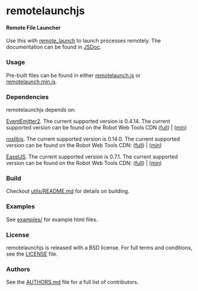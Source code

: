 remotelaunchjs
=======

#### Remote File Launcher
Use this with [remote_launch](https://bitbucket.org/guilhermelawless/jarvis_web_stack) to launch processes remotely.
The documentation can be found in [JSDoc](doc/index.html).

### Usage
Pre-built files can be found in either [remotelaunch.js](build/remotelaunch.js) or [remotelaunch.min.js](build/remotelaunch.min.js).

### Dependencies
remotelaunchjs depends on:

[EventEmitter2](https://github.com/hij1nx/EventEmitter2). The current supported version is 0.4.14. The current supported version can be found on the Robot Web Tools CDN ([full](http://cdn.robotwebtools.org/EventEmitter2/0.4.14/eventemitter2.js)) | ([min](http://cdn.robotwebtools.org/EventEmitter2/0.4.14/eventemitter2.min.js))

[roslibjs](https://github.com/RobotWebTools/roslibjs). The current supported version is 0.14.0. The current supported version can be found on the Robot Web Tools CDN: ([full](http://cdn.robotwebtools.org/roslibjs/0.14.0/roslib.js)) | ([min](http://cdn.robotwebtools.org/roslibjs/0.14.0/roslib.min.js))

[EaselJS](https://github.com/CreateJS/EaselJS/). The current supported version is 0.7.1. The current supported version can be found on the Robot Web Tools CDN: ([full](http://cdn.robotwebtools.org/EaselJS/0.7.1/easeljs.js)) | ([min](http://cdn.robotwebtools.org/EaselJS/0.7.1/easeljs.min.js))

### Build
Checkout [utils/README.md](utils/README.md) for details on building.

### Examples
See [examples/](examples/) for example html files.

### License
remotelaunchjs is released with a BSD license. For full terms and conditions, see the [LICENSE](LICENSE) file.

### Authors
See the [AUTHORS.md](AUTHORS) file for a full list of contributors.

